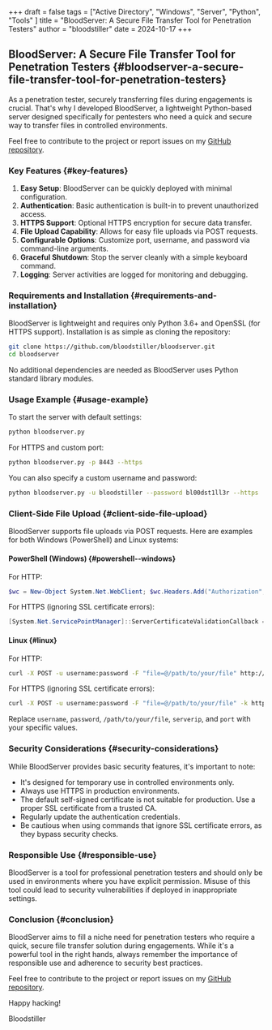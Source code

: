 +++
draft = false
tags = ["Active Directory", "Windows", "Server", "Python", "Tools" ]
title = "BloodServer: A Secure File Transfer Tool for Penetration Testers"
author = "bloodstiller"
date = 2024-10-17
+++

## BloodServer: A Secure File Transfer Tool for Penetration Testers {#bloodserver-a-secure-file-transfer-tool-for-penetration-testers}

As a penetration tester, securely transferring files during engagements is crucial. That's why I developed BloodServer, a lightweight Python-based server designed specifically for pentesters who need a quick and secure way to transfer files in controlled environments.

Feel free to contribute to the project or report issues on my [GitHub repository](https://github.com/bloodstiller/bloodserver).


### Key Features {#key-features}

1.  **Easy Setup**: BloodServer can be quickly deployed with minimal configuration.
2.  **Authentication**: Basic authentication is built-in to prevent unauthorized access.
3.  **HTTPS Support**: Optional HTTPS encryption for secure data transfer.
4.  **File Upload Capability**: Allows for easy file uploads via POST requests.
5.  **Configurable Options**: Customize port, username, and password via command-line arguments.
6.  **Graceful Shutdown**: Stop the server cleanly with a simple keyboard command.
7.  **Logging**: Server activities are logged for monitoring and debugging.


### Requirements and Installation {#requirements-and-installation}

BloodServer is lightweight and requires only Python 3.6+ and OpenSSL (for HTTPS support). Installation is as simple as cloning the repository:

```bash
git clone https://github.com/bloodstiller/bloodserver.git
cd bloodserver
```

No additional dependencies are needed as BloodServer uses Python standard library modules.


### Usage Example {#usage-example}

To start the server with default settings:

```bash
python bloodserver.py
```

For HTTPS and custom port:

```bash
python bloodserver.py -p 8443 --https
```

You can also specify a custom username and password:

```bash
python bloodserver.py -u bloodstiller --password bl00dst1ll3r --https
```


### Client-Side File Upload {#client-side-file-upload}

BloodServer supports file uploads via POST requests. Here are examples for both Windows (PowerShell) and Linux systems:


#### PowerShell (Windows) {#powershell--windows}

For HTTP:

```powershell
$wc = New-Object System.Net.WebClient; $wc.Headers.Add("Authorization", "Basic " + [Convert]::ToBase64String([Text.Encoding]::ASCII.GetBytes("username:password"))); try { $response = $wc.UploadData("http://serverip:port", [System.IO.File]::ReadAllBytes("path\to\file")); Write-Host "Server response: $([System.Text.Encoding]::UTF8.GetString($response))"; Write-Host "File sent successfully!" } catch { Write-Host "An error occurred: $_" }
```

For HTTPS (ignoring SSL certificate errors):

```powershell
[System.Net.ServicePointManager]::ServerCertificateValidationCallback = {$true}; $wc = New-Object System.Net.WebClient; $wc.Headers.Add("Authorization", "Basic " + [Convert]::ToBase64String([Text.Encoding]::ASCII.GetBytes("username:password"))); try { $response = $wc.UploadData("https://serverip:port", [System.IO.File]::ReadAllBytes("path\to\file")); Write-Host "Server response: $([System.Text.Encoding]::UTF8.GetString($response))"; Write-Host "File sent successfully!" } catch { Write-Host "An error occurred: $_" }
```


#### Linux {#linux}

For HTTP:

```bash
curl -X POST -u username:password -F "file=@/path/to/your/file" http://serverip:port
```

For HTTPS (ignoring SSL certificate errors):

```bash
curl -X POST -u username:password -F "file=@/path/to/your/file" -k https://serverip:port
```

Replace `username`, `password`, `/path/to/your/file`, `serverip`, and `port` with your specific values.


### Security Considerations {#security-considerations}

While BloodServer provides basic security features, it's important to note:

-   It's designed for temporary use in controlled environments only.
-   Always use HTTPS in production environments.
-   The default self-signed certificate is not suitable for production. Use a proper SSL certificate from a trusted CA.
-   Regularly update the authentication credentials.
-   Be cautious when using commands that ignore SSL certificate errors, as they bypass security checks.


### Responsible Use {#responsible-use}

BloodServer is a tool for professional penetration testers and should only be used in environments where you have explicit permission. Misuse of this tool could lead to security vulnerabilities if deployed in inappropriate settings.


### Conclusion {#conclusion}

BloodServer aims to fill a niche need for penetration testers who require a quick, secure file transfer solution during engagements. While it's a powerful tool in the right hands, always remember the importance of responsible use and adherence to security best practices.

Feel free to contribute to the project or report issues on my [GitHub repository](https://github.com/bloodstiller/bloodserver).

Happy hacking!

Bloodstiller
